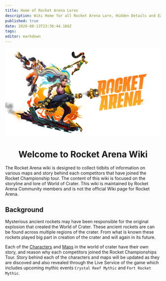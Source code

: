 ```yaml
---
title: Home of Rocket Arena Lores
description: Wiki Home for all Rocket Arena Lore, Hidden Details and Easter Eggs
published: true
date: 2020-08-13T23:36:44.166Z
tags: 
editor: markdown
---
```


<p align="center">
	<img alt="ra_wiki-home.jpg" src="/ra_primary-art_crop_3840x2160.jpg" width="700">
</p>
<h1 align="center">
  Welcome to Rocket Arena Wiki
</h1>

The Rocket Arena wiki is designed to collect tidbits of information on various maps and story behind each competitors that have joined the Rocket Championship tour. The content of this wiki is focused on the storyline and lore of World of Crater. This wiki is maintained by Rocket Arena Community members and is not the official Wiki page for Rocket Arena.

## Background
Mysterious ancient rockets may have been responsible for the original explosion that created the World of Crater. These ancient rockets are can be found across multiple regions of the crater. From what is known these rockets played big part in creation of the crater and will again in its future.

Each of the [Characters](https://worldofcrater.wiki/Characters) and [Maps](https://worldofcrater.wiki/Maps) in the world of crater have their own story, and reason why each competitors joined the Rocket Championships Tour. Story behind each of the characters and maps will be updated as they are discoved and also revealed through the Live Service of the game which includes upcoming mythic events `Crystal Reef Mythic` and `Fort Rocket Mythic`.